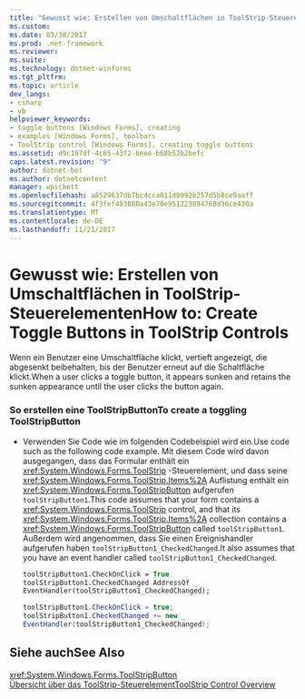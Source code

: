 ```yaml
---
title: "Gewusst wie: Erstellen von Umschaltflächen in ToolStrip-Steuerelementen"
ms.custom: 
ms.date: 03/30/2017
ms.prod: .net-framework
ms.reviewer: 
ms.suite: 
ms.technology: dotnet-winforms
ms.tgt_pltfrm: 
ms.topic: article
dev_langs:
- csharp
- vb
helpviewer_keywords:
- toggle buttons [Windows Forms], creating
- examples [Windows Forms], toolbars
- ToolStrip control [Windows Forms], creating toggle buttons
ms.assetid: d9c197df-4c65-43f2-beee-b68b52b2befc
caps.latest.revision: "9"
author: dotnet-bot
ms.author: dotnetcontent
manager: wpickett
ms.openlocfilehash: a8529637db7bc4cca011d0992b257d5b8ce9aaff
ms.sourcegitcommit: 4f3fef493080a43e70e951223894768d36ce430a
ms.translationtype: MT
ms.contentlocale: de-DE
ms.lasthandoff: 11/21/2017
---
```

# <a name="how-to-create-toggle-buttons-in-toolstrip-controls"></a><span data-ttu-id="64f2c-102">Gewusst wie: Erstellen von Umschaltflächen in ToolStrip-Steuerelementen</span><span class="sxs-lookup"><span data-stu-id="64f2c-102">How to: Create Toggle Buttons in ToolStrip Controls</span></span>
<span data-ttu-id="64f2c-103">Wenn ein Benutzer eine Umschaltfläche klickt, vertieft angezeigt, die abgesenkt beibehalten, bis der Benutzer erneut auf die Schaltfläche klickt.</span><span class="sxs-lookup"><span data-stu-id="64f2c-103">When a user clicks a toggle button, it appears sunken and retains the sunken appearance until the user clicks the button again.</span></span>  
  
### <a name="to-create-a-toggling-toolstripbutton"></a><span data-ttu-id="64f2c-104">So erstellen eine ToolStripButton</span><span class="sxs-lookup"><span data-stu-id="64f2c-104">To create a toggling ToolStripButton</span></span>  
  
-   <span data-ttu-id="64f2c-105">Verwenden Sie Code wie im folgenden Codebeispiel wird ein.</span><span class="sxs-lookup"><span data-stu-id="64f2c-105">Use code such as the following code example.</span></span> <span data-ttu-id="64f2c-106">Mit diesem Code wird davon ausgegangen, dass das Formular enthält ein <xref:System.Windows.Forms.ToolStrip> -Steuerelement, und dass seine <xref:System.Windows.Forms.ToolStrip.Items%2A> Auflistung enthält ein <xref:System.Windows.Forms.ToolStripButton> aufgerufen `toolStripButton1`.</span><span class="sxs-lookup"><span data-stu-id="64f2c-106">This code assumes that your form contains a <xref:System.Windows.Forms.ToolStrip> control, and that its <xref:System.Windows.Forms.ToolStrip.Items%2A> collection contains a <xref:System.Windows.Forms.ToolStripButton> called `toolStripButton1`.</span></span> <span data-ttu-id="64f2c-107">Außerdem wird angenommen, dass Sie einen Ereignishandler aufgerufen haben `toolStripButton1_CheckedChanged`.</span><span class="sxs-lookup"><span data-stu-id="64f2c-107">It also assumes that you have an event handler called `toolStripButton1_CheckedChanged`.</span></span>  
  
    ```vb  
    toolStripButton1.CheckOnClick = True  
    toolStripButton1.CheckedChanged AddressOf _  
    EventHandler(toolStripButton1_CheckedChanged);  
    ```  
  
    ```csharp  
    toolStripButton1.CheckOnClick = true;  
    toolStripButton1.CheckedChanged += new _  
    EventHandler(toolStripButton1_CheckedChanged);  
    ```  
  
## <a name="see-also"></a><span data-ttu-id="64f2c-108">Siehe auch</span><span class="sxs-lookup"><span data-stu-id="64f2c-108">See Also</span></span>  
 <xref:System.Windows.Forms.ToolStripButton>  
 [<span data-ttu-id="64f2c-109">Übersicht über das ToolStrip-Steuerelement</span><span class="sxs-lookup"><span data-stu-id="64f2c-109">ToolStrip Control Overview</span></span>](../../../../docs/framework/winforms/controls/toolstrip-control-overview-windows-forms.md)
